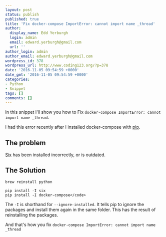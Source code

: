 ```yaml
---
layout: post
status: publish
published: true
title: 'Fix docker-compose ImportError: cannot import name _thread'
author:
  display_name: Edd Yerburgh
  login: admin
  email: edward.yerburgh@gmail.com
  url: ''
author_login: admin
author_email: edward.yerburgh@gmail.com
wordpress_id: 378
wordpress_url: http://www.coding123.org/?p=378
date: '2016-11-05 09:54:59 +0000'
date_gmt: '2016-11-05 09:54:59 +0000'
categories:
- Python
- Snippet
tags: []
comments: []
---
```


In this snippet I'll show you how to Fix `docker-compose ImportError: cannot import name _thread`.

I had this error recently after I installed docker-compose with <a href="https://en.wikipedia.org/wiki/Pip_(package_manager)" target="_blank">pip</a>.

## The problem

<a href="https://pypi.python.org/pypi/six" target="_blank">Six</a> has been installed incorrectly, or is outdated.

## The Solution

```shell
brew reinstall python

pip install -I six
pip install -I docker-compose</code>
```

The `-I` is shorthand for `--ignore-installed`. It tells pip to ignore the packages and install them again in the same folder. This has the result of reinstalling the packages.

And that's how you fix `docker-compose ImportError: cannot import name _thread`
